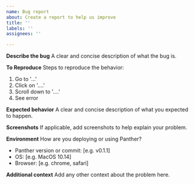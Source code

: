 ```yaml
---
name: Bug report
about: Create a report to help us improve
title: ''
labels: ''
assignees: ''

---
```


**Describe the bug**
A clear and concise description of what the bug is.

**To Reproduce**
Steps to reproduce the behavior:

1. Go to '...'
2. Click on '....'
3. Scroll down to '....'
4. See error

**Expected behavior**
A clear and concise description of what you expected to happen.

**Screenshots**
If applicable, add screenshots to help explain your problem.

**Environment**
How are you deploying or using Panther?

- Panther version or commit: [e.g. v0.1.1]
- OS: [e.g. MacOS 10.14]
- Browser: [e.g. chrome, safari]

**Additional context**
Add any other context about the problem here.
